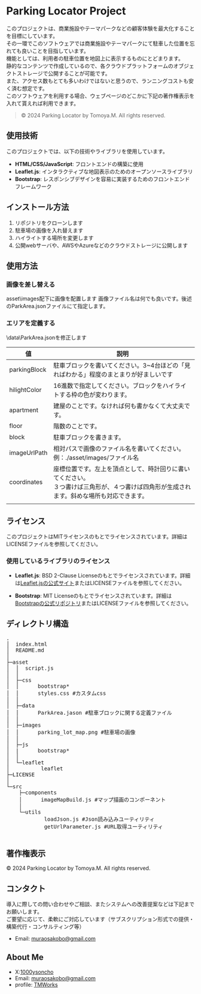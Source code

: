 # Parking Locator Project
このプロジェクトは、商業施設やテーマパークなどの顧客体験を最大化することを目標にしています。<br>
その一環でこのソフトウェアでは商業施設やテーマパークにて駐車した位置を忘れても良いことを目指しています。<br>
機能としては、利用者の駐車位置を地図上に表示するものにとどまります。<br>
静的なコンテンツで作成しているので、各クラウドプラットフォームのオブジェクトストレージで公開することが可能です。<br>
また、アクセス数もとても多いわけではないと思うので、ランニングコストも安く済む想定です。<br>
このソフトウェアを利用する場合、ウェブページのどこかに下記の著作権表示を入れて貰えれば利用できます。<br>

> © 2024 Parking Locator by Tomoya.M. All rights reserved.

## 使用技術

このプロジェクトでは、以下の技術やライブラリを使用しています。

- **HTML/CSS/JavaScript**: フロントエンドの構築に使用
- **Leaflet.js**: インタラクティブな地図表示のためのオープンソースライブラリ
- **Bootstrap**: レスポンシブデザインを容易に実装するためのフロントエンドフレームワーク

## インストール方法

1. リポジトリをクローンします
3. 駐車場の画像を入れ替えます
3. ハイライトする場所を変更します
4. 公開webサーバや、AWSやAzureなどのクラウドストレージに公開します

## 使用方法
### 画像を差し替える
asset\images配下に画像を配置します
画像ファイル名は何でも良いです。後述のParkArea.jsonファイルにて指定します。

### エリアを定義する
\data\ParkArea.jsonを修正します

|値|説明|
|----|----|
|parkingBlock|駐車ブロックを書いてください。3~4台ほどの「見ればわかる」程度のまとまりが好ましいです|
|hilightColor|16進数で指定してください。ブロックをハイライトする枠の色が変わります。|
|apartment|建屋のことです。なければ何も書かなくて大丈夫です。|
|floor|階数のことです。|
|block|駐車ブロックを書きます。|
|imageUrlPath|相対パスで画像のファイル名を書いてください。<br>例：./asset/images/ファイル名|
|coordinates|座標位置です。左上を頂点として、時計回りに書いてください。<br>３つ書けば三角形が、４つ書けば四角形が生成されます。斜めな場所も対応できます。|
|||
      
## ライセンス
このプロジェクトはMITライセンスのもとでライセンスされています。詳細はLICENSEファイルを参照してください。

### 使用しているライブラリのライセンス

   - **Leaflet.js**: BSD 2-Clause Licenseのもとでライセンスされています。詳細は[Leaflet.jsの公式サイト](https://leafletjs.com/)またはLICENSEファイルを参照してください。

   - **Bootstrap**: MIT Licenseのもとでライセンスされています。詳細は[Bootstrapの公式リポジトリ](https://github.com/twbs/bootstrap/blob/main/LICENSE)またはLICENSEファイルを参照してください。

## ディレクトリ構造
<pre>
.
│  index.html
│  README.md
│
├─asset
│  │  script.js
│  │
│  ├─css
│  │      bootstrap*
│  │      styles.css #カスタムcss
│  │
│  ├─data
│  │      ParkArea.jason #駐車ブロックに関する定義ファイル
│  │
│  ├─images
│  │      parking_lot_map.png #駐車場の画像
│  │
│  ├─js
│  |      bootstrap*
│  │
│  └─leaflet
│          leaflet
├─LICENSE
│
└─src
    ├─components
    │      imageMapBuild.js #マップ描画のコンポーネント
    │
    └─utils
            loadJson.js #Json読み込みユーティリティ
            getUrlParameter.js #URL取得ユーティリティ
            </pre>

## 著作権表示
© 2024 Parking Locator by Tomoya.M. All rights reserved.

## コンタクト
導入に際しての問い合わせやご相談、またシステムへの改善提案などは下記までお願いします。<br>
ご要望に応じて、柔軟にご対応しています（サブスクリプション形式での提供・構築代行・コンサルティング等）

+ Email: muraosakobo@gmail.com

## About Me
+ X:[1000ysoncho](https://x.com/1000ysoncho)
+ Email: muraosakobo@gmail.com
+ profile: [TMWorks](https://profile.ikuratarako.net/)
